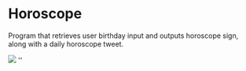 # Horoscope
Program that retrieves user birthday input and outputs horoscope sign, along with a daily horoscope tweet.

![](horoscope_screen.gif)
''
